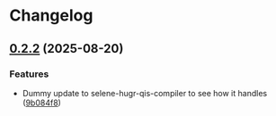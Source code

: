 # Changelog

## [0.2.2](https://github.com/CQCL/selene/compare/selene-hugr-qis-compiler-v0.2.1...selene-hugr-qis-compiler-v0.2.2) (2025-08-20)


### Features

* Dummy update to selene-hugr-qis-compiler to see how it handles ([9b084f8](https://github.com/CQCL/selene/commit/9b084f8c762029cd23cb07471b5fc1679ddfb5eb))
